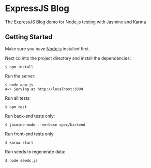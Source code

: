 # ExpressJS Blog


The ExpressJS Blog demo for Node.js testing with Jasmine and Karma


## Getting Started


Make sure you have [Node.js](https://nodejs.org/en/) installed first.

Next cd into the project directory and install the dependencies:

```language-bash
$ npm install
```

Run the server:

```language-bash
$ node app.js
#=> Serving at http://localhost:3000
```


Run all tests:

```language-bash
$ npm test
```


Run back-end tests only:

```language-bash
$ jasmine-node --verbose spec/backend
```

Run front-end tests only:

```language-bash
$ karma start
```

Run seeds to regenerate data:

```language-bash
$ node seeds.js
```







